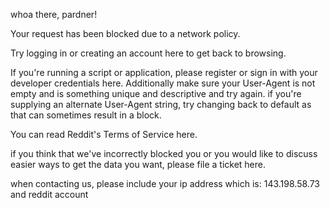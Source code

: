 whoa there, pardner!

Your request has been blocked due to a network policy.

Try logging in or creating an account here to get back to browsing.

If you're running a script or application, please register or sign in with your developer credentials here. Additionally make sure your User-Agent is not empty and is something unique and descriptive and try again. if you're supplying an alternate User-Agent string, try changing back to default as that can sometimes result in a block.

You can read Reddit's Terms of Service here.

if you think that we've incorrectly blocked you or you would like to discuss easier ways to get the data you want, please file a ticket here.

when contacting us, please include your ip address which is: 143.198.58.73 and reddit account